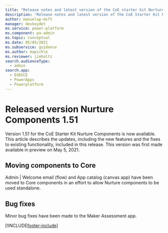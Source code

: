 ```yaml
---
title: "Release notes and latest version of the CoE starter kit Nurture Components 1.51 | MicrosoftDocs"
description: "Release notes and latest version of the CoE Starter Kit Nurture Components 1.51."
author: manuelap-msft
manager: devkeydet
ms.service: power-platform
ms.component: pa-admin
ms.topic: conceptual
ms.date: 05/05/2021
ms.subservice: guidance
ms.author: mapichle
ms.reviewer: jimholtz
search.audienceType: 
  - admin
search.app: 
  - D365CE
  - PowerApps
  - Powerplatform
---
```


# Released version Nurture Components 1.51

Version 1.51 for the CoE Starter Kit Nurture Components is now available. This article describes the updates, including the new features and the fixes to existing functionality, included in this release. This version was first made available in preview on May 5, 2021.

## Moving components to Core

Admin | Welcome email (flow) and App catalog (canvas app) have been moved to Core components in an effort to allow Nurture components to be used standalone.

## Bug fixes

Minor bug fixes have been made to the Maker Assessment app.

[!INCLUDE[footer-include](../../../includes/footer-banner.md)]